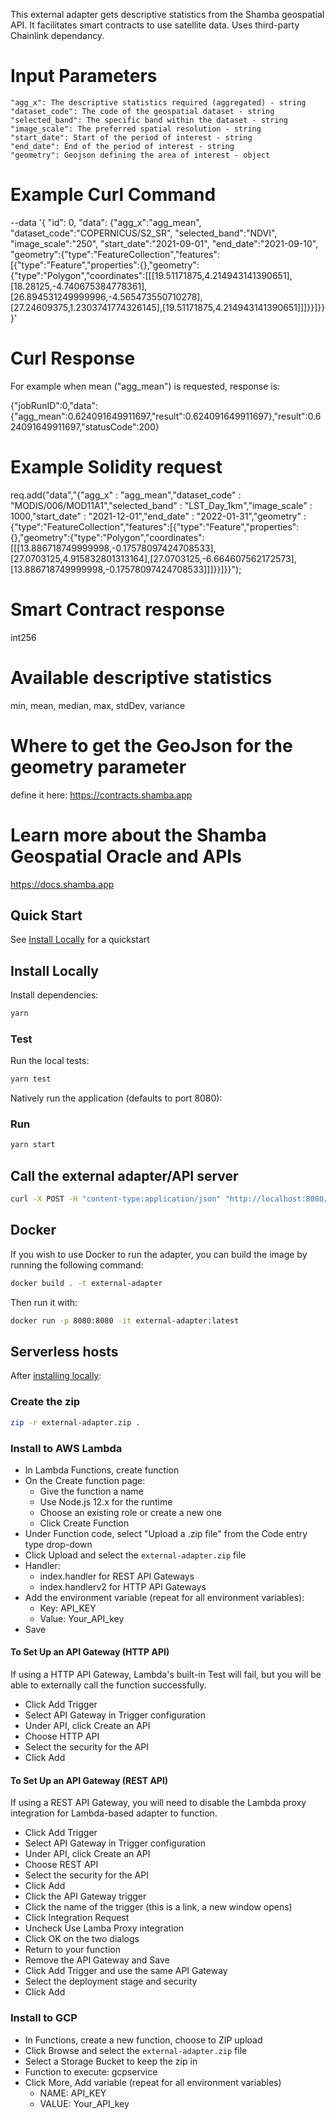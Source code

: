 This external adapter gets descriptive statistics from the Shamba geospatial API. It facilitates smart contracts to use satellite data.
Uses third-party Chainlink dependancy.

# Input Parameters

    "agg_x": The descriptive statistics required (aggregated) - string
    "dataset_code": The code of the geospatial dataset - string
    "selected_band": The specific band within the dataset - string
    "image_scale": The preferred spatial resolution - string
    "start_date": Start of the period of interest - string
    "end_date": End of the period of interest - string
    "geometry": Geojson defining the area of interest - object

# Example Curl Command
   --data '{ "id": 0, "data": {"agg_x":"agg_mean", "dataset_code":"COPERNICUS/S2_SR", "selected_band":"NDVI", "image_scale":"250", "start_date":"2021-09-01", "end_date":"2021-09-10", "geometry":{"type":"FeatureCollection","features":[{"type":"Feature","properties":{},"geometry":{"type":"Polygon","coordinates":[[[19.51171875,4.214943141390651],[18.28125,-4.740675384778361],[26.894531249999996,-4.565473550710278],[27.24609375,1.2303741774326145],[19.51171875,4.214943141390651]]]}}]}} }'


# Curl Response

For example when mean ("agg_mean") is requested, response is:


{"jobRunID":0,"data":{"agg_mean":0.624091649911697,"result":0.624091649911697},"result":0.624091649911697,"statusCode":200}

# Example Solidity request 
 
 req.add("data","{\"agg_x\" : \"agg_mean\",\"dataset_code\" : \"MODIS/006/MOD11A1\",\"selected_band\" : \"LST_Day_1km\",\"image_scale\" : 1000,\"start_date\" : \"2021-12-01\",\"end_date\" : \"2022-01-31\",\"geometry\" : {\"type\":\"FeatureCollection\",\"features\":[{\"type\":\"Feature\",\"properties\":{},\"geometry\":{\"type\":\"Polygon\",\"coordinates\":[[[13.886718749999998,-0.17578097424708533],[27.0703125,4.915832801313164],[27.0703125,-6.664607562172573],[13.886718749999998,-0.17578097424708533]]]}}]}}");

# Smart Contract response
  int256

# Available descriptive statistics
 min, mean, median, max, stdDev, variance

# Where to get the GeoJson for the geometry parameter
 define it here:  https://contracts.shamba.app

# Learn more about the Shamba Geospatial Oracle and APIs

 https://docs.shamba.app


## Quick Start

See [Install Locally](#install-locally) for a quickstart

## Install Locally

Install dependencies:

```bash
yarn
```

### Test

Run the local tests:

```bash
yarn test
```

Natively run the application (defaults to port 8080):

### Run

```bash
yarn start
```

## Call the external adapter/API server

```bash
curl -X POST -H "content-type:application/json" "http://localhost:8080/" --data '{ "id": 0, ***enter request example above***'
```

## Docker

If you wish to use Docker to run the adapter, you can build the image by running the following command:

```bash
docker build . -t external-adapter
```

Then run it with:

```bash
docker run -p 8080:8080 -it external-adapter:latest
```

## Serverless hosts

After [installing locally](#install-locally):

### Create the zip

```bash
zip -r external-adapter.zip .
```

### Install to AWS Lambda

- In Lambda Functions, create function
- On the Create function page:
  - Give the function a name
  - Use Node.js 12.x for the runtime
  - Choose an existing role or create a new one
  - Click Create Function
- Under Function code, select "Upload a .zip file" from the Code entry type drop-down
- Click Upload and select the `external-adapter.zip` file
- Handler:
    - index.handler for REST API Gateways
    - index.handlerv2 for HTTP API Gateways
- Add the environment variable (repeat for all environment variables):
  - Key: API_KEY
  - Value: Your_API_key
- Save

#### To Set Up an API Gateway (HTTP API)

If using a HTTP API Gateway, Lambda's built-in Test will fail, but you will be able to externally call the function successfully.

- Click Add Trigger
- Select API Gateway in Trigger configuration
- Under API, click Create an API
- Choose HTTP API
- Select the security for the API
- Click Add

#### To Set Up an API Gateway (REST API)

If using a REST API Gateway, you will need to disable the Lambda proxy integration for Lambda-based adapter to function.

- Click Add Trigger
- Select API Gateway in Trigger configuration
- Under API, click Create an API
- Choose REST API
- Select the security for the API
- Click Add
- Click the API Gateway trigger
- Click the name of the trigger (this is a link, a new window opens)
- Click Integration Request
- Uncheck Use Lamba Proxy integration
- Click OK on the two dialogs
- Return to your function
- Remove the API Gateway and Save
- Click Add Trigger and use the same API Gateway
- Select the deployment stage and security
- Click Add

### Install to GCP

- In Functions, create a new function, choose to ZIP upload
- Click Browse and select the `external-adapter.zip` file
- Select a Storage Bucket to keep the zip in
- Function to execute: gcpservice
- Click More, Add variable (repeat for all environment variables)
  - NAME: API_KEY
  - VALUE: Your_API_key
